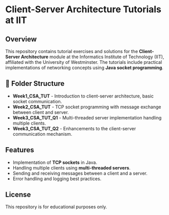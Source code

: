 # Client-Server Architecture Tutorials at IIT

## Overview
This repository contains tutorial exercises and solutions for the **Client-Server Architecture** module at the Informatics Institute of Technology (IIT), affiliated with the University of Westminster. The tutorials include practical implementations of networking concepts using **Java socket programming**.

## 📂 Folder Structure
- **Week1_CSA_TUT** - Introduction to client-server architecture, basic socket communication.
- **Week2_CSA_TUT** - TCP socket programming with message exchange between client and server.
- **Week3_CSA_TUT_Q1** - Multi-threaded server implementation handling multiple clients.
- **Week3_CSA_TUT_Q2** - Enhancements to the client-server communication mechanism.

## Features
- Implementation of **TCP sockets** in Java.
- Handling multiple clients using **multi-threaded servers**.
- Sending and receiving messages between a client and a server.
- Error handling and logging best practices.

## License
This repository is for educational purposes only.


